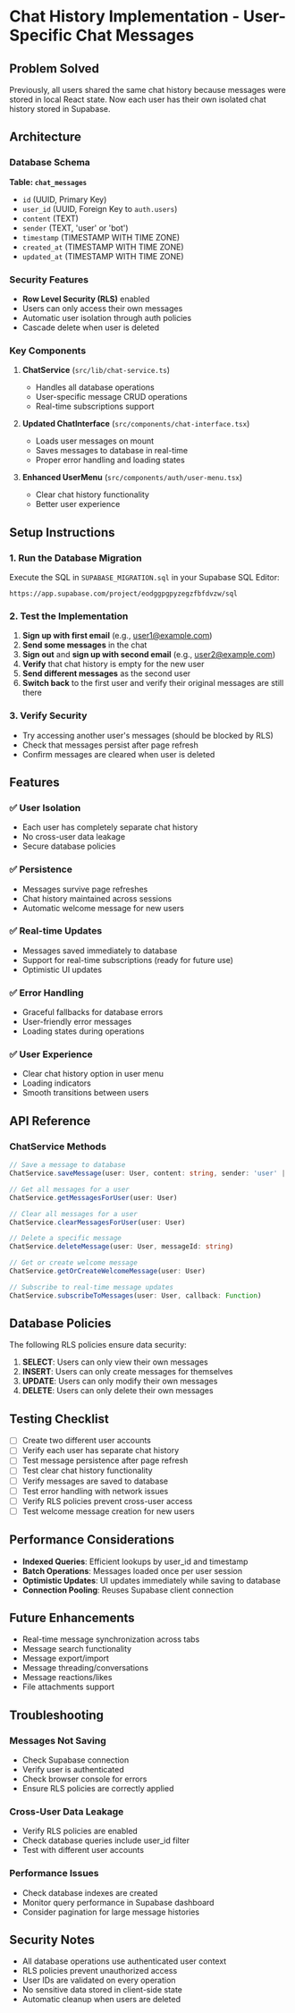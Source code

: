 # Chat History Implementation - User-Specific Chat Messages

## Problem Solved

Previously, all users shared the same chat history because messages were stored in local React state. Now each user has their own isolated chat history stored in Supabase.

## Architecture

### Database Schema

**Table: `chat_messages`**
- `id` (UUID, Primary Key)
- `user_id` (UUID, Foreign Key to `auth.users`)
- `content` (TEXT)
- `sender` (TEXT, 'user' or 'bot')
- `timestamp` (TIMESTAMP WITH TIME ZONE)
- `created_at` (TIMESTAMP WITH TIME ZONE)
- `updated_at` (TIMESTAMP WITH TIME ZONE)

### Security Features

- **Row Level Security (RLS)** enabled
- Users can only access their own messages
- Automatic user isolation through auth policies
- Cascade delete when user is deleted

### Key Components

1. **ChatService** (`src/lib/chat-service.ts`)
   - Handles all database operations
   - User-specific message CRUD operations
   - Real-time subscriptions support

2. **Updated ChatInterface** (`src/components/chat-interface.tsx`)
   - Loads user messages on mount
   - Saves messages to database in real-time
   - Proper error handling and loading states

3. **Enhanced UserMenu** (`src/components/auth/user-menu.tsx`)
   - Clear chat history functionality
   - Better user experience

## Setup Instructions

### 1. Run the Database Migration

Execute the SQL in `SUPABASE_MIGRATION.sql` in your Supabase SQL Editor:

```
https://app.supabase.com/project/eodggpgpyzegzfbfdvzw/sql
```

### 2. Test the Implementation

1. **Sign up with first email** (e.g., user1@example.com)
2. **Send some messages** in the chat
3. **Sign out** and **sign up with second email** (e.g., user2@example.com)
4. **Verify** that chat history is empty for the new user
5. **Send different messages** as the second user
6. **Switch back** to the first user and verify their original messages are still there

### 3. Verify Security

- Try accessing another user's messages (should be blocked by RLS)
- Check that messages persist after page refresh
- Confirm messages are cleared when user is deleted

## Features

### ✅ User Isolation
- Each user has completely separate chat history
- No cross-user data leakage
- Secure database policies

### ✅ Persistence
- Messages survive page refreshes
- Chat history maintained across sessions
- Automatic welcome message for new users

### ✅ Real-time Updates
- Messages saved immediately to database
- Support for real-time subscriptions (ready for future use)
- Optimistic UI updates

### ✅ Error Handling
- Graceful fallbacks for database errors
- User-friendly error messages
- Loading states during operations

### ✅ User Experience
- Clear chat history option in user menu
- Loading indicators
- Smooth transitions between users

## API Reference

### ChatService Methods

```typescript
// Save a message to database
ChatService.saveMessage(user: User, content: string, sender: 'user' | 'bot')

// Get all messages for a user
ChatService.getMessagesForUser(user: User)

// Clear all messages for a user
ChatService.clearMessagesForUser(user: User)

// Delete a specific message
ChatService.deleteMessage(user: User, messageId: string)

// Get or create welcome message
ChatService.getOrCreateWelcomeMessage(user: User)

// Subscribe to real-time message updates
ChatService.subscribeToMessages(user: User, callback: Function)
```

## Database Policies

The following RLS policies ensure data security:

1. **SELECT**: Users can only view their own messages
2. **INSERT**: Users can only create messages for themselves
3. **UPDATE**: Users can only modify their own messages
4. **DELETE**: Users can only delete their own messages

## Testing Checklist

- [ ] Create two different user accounts
- [ ] Verify each user has separate chat history
- [ ] Test message persistence after page refresh
- [ ] Test clear chat history functionality
- [ ] Verify messages are saved to database
- [ ] Test error handling with network issues
- [ ] Verify RLS policies prevent cross-user access
- [ ] Test welcome message creation for new users

## Performance Considerations

- **Indexed Queries**: Efficient lookups by user_id and timestamp
- **Batch Operations**: Messages loaded once per user session
- **Optimistic Updates**: UI updates immediately while saving to database
- **Connection Pooling**: Reuses Supabase client connection

## Future Enhancements

- Real-time message synchronization across tabs
- Message search functionality
- Message export/import
- Message threading/conversations
- Message reactions/likes
- File attachments support

## Troubleshooting

### Messages Not Saving
- Check Supabase connection
- Verify user is authenticated
- Check browser console for errors
- Ensure RLS policies are correctly applied

### Cross-User Data Leakage
- Verify RLS policies are enabled
- Check database queries include user_id filter
- Test with different user accounts

### Performance Issues
- Check database indexes are created
- Monitor query performance in Supabase dashboard
- Consider pagination for large message histories

## Security Notes

- All database operations use authenticated user context
- RLS policies prevent unauthorized access
- User IDs are validated on every operation
- No sensitive data stored in client-side state
- Automatic cleanup when users are deleted 